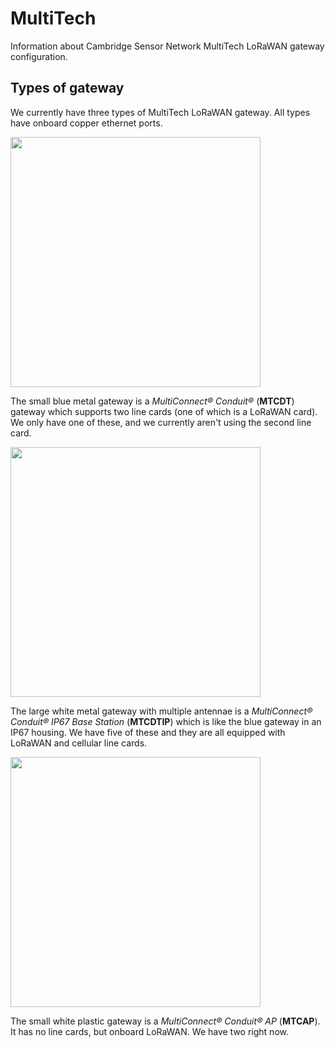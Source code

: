 # MultiTech
Information about Cambridge Sensor Network MultiTech LoRaWAN gateway configuration.

## Types of gateway

We currently have three types of MultiTech LoRaWAN gateway. All types have onboard copper ethernet ports.

<img src="https://www.multitech.com/documents/media/images/products/multiconnect/conduit/mt_multiconnect_conduit_clear_main.png" width="400">

The small blue metal gateway is a *MultiConnect® Conduit®* (**MTCDT**) gateway which supports two line cards (one of which is a LoRaWAN card). We only have one of these, and we currently aren't using the second line card.

<img src="https://www.multitech.com/documents/media/images/products/multiconnect/conduit/ip67/MT_MultiConnect_Conduit_IP67_Base_Station_9-2017.png" width="400">

The large white metal gateway with multiple antennae is a *MultiConnect® Conduit® IP67 Base Station* (**MTCDTIP**) which is like the blue gateway in an IP67 housing. We have five of these and they are all equipped with LoRaWAN and cellular line cards.

<img src="https://www.multitech.com/documents/media/images/products/multiconnect/conduit-ap/MT_MultiConnect_Conduit_AP_Color_Logo_clear_hr1000px.png" width="400">

The small white plastic gateway is a *MultiConnect® Conduit® AP* (**MTCAP**). It has no line cards, but onboard LoRaWAN. We have two right now.

